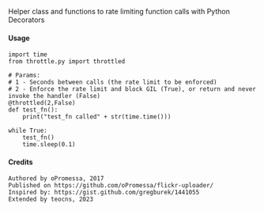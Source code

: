 Helper class and functions to rate limiting function calls with Python Decorators

#### Usage
```
import time
from throttle.py import throttled

# Params:
# 1 - Seconds between calls (the rate limit to be enforced)
# 2 - Enforce the rate limit and block GIL (True), or return and never invoke the handler (False)
@throttled(2,False)
def test_fn():
    print("test_fn called" + str(time.time()))
    
while True:
    test_fn()
    time.sleep(0.1)
```

#### Credits 
```
Authored by oPromessa, 2017
Published on https://github.com/oPromessa/flickr-uploader/
Inspired by: https://gist.github.com/gregburek/1441055
Extended by teocns, 2023
```